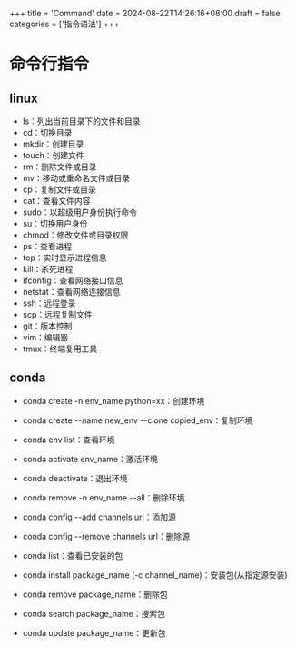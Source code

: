 +++
title = 'Command'
date = 2024-08-22T14:26:16+08:00
draft = false
categories = ['指令语法']
+++


# 命令行指令

## linux

- ls：列出当前目录下的文件和目录
- cd：切换目录
- mkdir：创建目录
- touch：创建文件
- rm：删除文件或目录
- mv：移动或重命名文件或目录
- cp：复制文件或目录
- cat：查看文件内容
- sudo：以超级用户身份执行命令
- su：切换用户身份
- chmod：修改文件或目录权限
- ps：查看进程
- top：实时显示进程信息
- kill：杀死进程
- ifconfig：查看网络接口信息
- netstat：查看网络连接信息
- ssh：远程登录
- scp：远程复制文件
- git：版本控制
- vim：编辑器
- tmux：终端复用工具

## conda

- conda create -n env_name python=xx：创建环境
- conda create --name new_env --clone copied_env：复制环境
- conda env list：查看环境
- conda activate env_name：激活环境
- conda deactivate：退出环境
- conda remove -n env_name --all：删除环境

- conda config --add channels url：添加源
- conda config --remove channels url：删除源

- conda list：查看已安装的包
- conda install package_name (-c channel_name)：安装包(从指定源安装)
- conda remove package_name：删除包
- conda search package_name：搜索包
- conda update package_name：更新包

